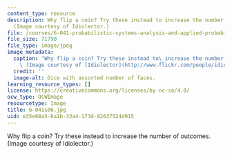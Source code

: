```yaml
---
content_type: resource
description: Why flip a coin? Try these instead to increase the number of outcomes.
  (Image courtesy of Idiolector.)
file: /courses/6-041-probabilistic-systems-analysis-and-applied-probability-spring-2006/e35e08a5ba1b33a4173d82637524d915_6-041s06.jpg
file_size: 71790
file_type: image/jpeg
image_metadata:
  caption: "Why flip a coin? Try these instead to\_increase the number of outcomes.\
    \ (Image courtesy of [Idiolector](http://www.flickr.com/people/idiolector/).)"
  credit: ''
  image-alt: Dice with assorted number of faces.
learning_resource_types: []
license: https://creativecommons.org/licenses/by-nc-sa/4.0/
ocw_type: OCWImage
resourcetype: Image
title: 6-041s06.jpg
uid: e35e08a5-ba1b-33a4-173d-82637524d915
---
```

Why flip a coin? Try these instead to increase the number of outcomes. (Image courtesy of Idiolector.)